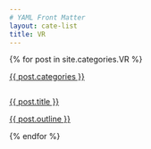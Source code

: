 ```yaml
---
# YAML Front Matter
layout: cate-list
title: VR
---
```


{% for post in site.categories.VR %}
<div class="pickup article-card col-12">
  <p>
    <a class="inlink" href="">{{ post.categories }}</a>
  </p>
  <a href="{{ post.url }}">
  <img src="{{ post.image }}" alt="">
  <p class="article-card__title">
    {{ post.title }}
  </p>
  <p class="article-card__info">
    {{ post.outline }}
  </p>
  </a>
</div>
{% endfor %}
